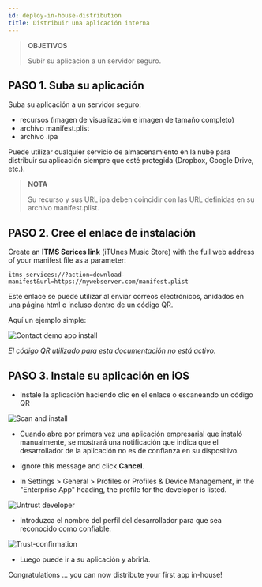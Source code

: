 ```yaml
---
id: deploy-in-house-distribution
title: Distribuir una aplicación interna
---
```


> **OBJETIVOS**
> 
> Subir su aplicación a un servidor seguro.

## PASO 1. Suba su aplicación

Suba su aplicación a un servidor seguro:

* recursos (imagen de visualización e imagen de tamaño completo)
* archivo manifest.plist
* archivo .ipa

Puede utilizar cualquier servicio de almacenamiento en la nube para distribuir su aplicación siempre que esté protegida (Dropbox, Google Drive, etc.).

> **NOTA**
> 
> Su recurso y sus URL ipa deben coincidir con las URL definidas en su archivo manifest.plist.


## PASO 2. Cree el enlace de instalación

Create an **ITMS Serices link** (iTUnes Music Store) with the full web address of your manifest file as a parameter:

```
itms-services://?action=download-manifest&url=https://mywebserver.com/manifest.plist

```

Este enlace se puede utilizar al enviar correos electrónicos, anidados en una página html o incluso dentro de un código QR.

Aquí un ejemplo simple:

![Contact demo app install](assets/en/deploy-in-house/Contact-demo-app-install.png)

*El código QR utilizado para esta documentación no está activo.*

## PASO 3. Instale su aplicación en iOS

* Instale la aplicación haciendo clic en el enlace o escaneando un código QR

![Scan and install](assets/en/deploy-in-house/Scan-and-install.png)

* Cuando abre por primera vez una aplicación empresarial que instaló manualmente, se mostrará una notificación que indica que el desarrollador de la aplicación no es de confianza en su dispositivo.

* Ignore this message and click **Cancel**.

* In Settings > General > Profiles or Profiles & Device Management, in the "Enterprise App" heading, the profile for the developer is listed.

![Untrust developer](assets/en/deploy-in-house/Untrust-developer.png)

* Introduzca el nombre del perfil del desarrollador para que sea reconocido como confiable.

![Trust-confirmation](assets/en/deploy-in-house/Trust-confirmation.png)

* Luego puede ir a su aplicación y abrirla.

Congratulations ... you can now distribute your first app in-house!
